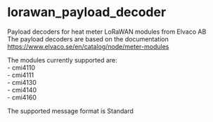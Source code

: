 # lorawan_payload_decoder

Payload decoders for heat meter LoRaWAN modules from Elvaco AB<br>
The payload decoders are based on the documentation <br>
https://www.elvaco.se/en/catalog/node/meter-modules



 The modules currently supported are:<br>
    - cmi4110 <br>
    - cmi4111 <br>
    - cmi4130 <br>
    - cmi4140 <br>
    - cmi4160 <br>


The supported message format is Standard

